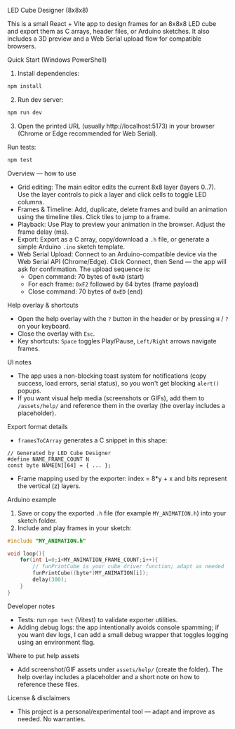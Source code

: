 LED Cube Designer (8x8x8)

This is a small React + Vite app to design frames for an 8x8x8 LED cube and export them as C arrays, header files, or Arduino sketches. It also includes a 3D preview and a Web Serial upload flow for compatible browsers.

Quick Start (Windows PowerShell)

1. Install dependencies:

```powershell
npm install
```

2. Run dev server:

```powershell
npm run dev
```

3. Open the printed URL (usually http://localhost:5173) in your browser (Chrome or Edge recommended for Web Serial).

Run tests:

```powershell
npm test
```

Overview — how to use

- Grid editing: The main editor edits the current 8x8 layer (layers 0..7). Use the layer controls to pick a layer and click cells to toggle LED columns.
- Frames & Timeline: Add, duplicate, delete frames and build an animation using the timeline tiles. Click tiles to jump to a frame.
- Playback: Use Play to preview your animation in the browser. Adjust the frame delay (ms).
- Export: Export as a C array, copy/download a `.h` file, or generate a simple Arduino `.ino` sketch template.
- Web Serial Upload: Connect to an Arduino-compatible device via the Web Serial API (Chrome/Edge). Click Connect, then Send — the app will ask for confirmation. The upload sequence is:
	- Open command: 70 bytes of `0xAD` (start)
	- For each frame: `0xF2` followed by 64 bytes (frame payload)
	- Close command: 70 bytes of `0xED` (end)

Help overlay & shortcuts

- Open the help overlay with the `?` button in the header or by pressing `H` / `?` on your keyboard.
- Close the overlay with `Esc`.
- Key shortcuts: `Space` toggles Play/Pause, `Left/Right` arrows navigate frames.

UI notes

- The app uses a non-blocking toast system for notifications (copy success, load errors, serial status), so you won't get blocking `alert()` popups.
- If you want visual help media (screenshots or GIFs), add them to `/assets/help/` and reference them in the overlay (the overlay includes a placeholder).

Export format details

- `framesToCArray` generates a C snippet in this shape:

```
// Generated by LED Cube Designer
#define NAME_FRAME_COUNT N
const byte NAME[N][64] = { ... };
```

- Frame mapping used by the exporter: index = 8*y + x and bits represent the vertical (z) layers.

Arduino example

1. Save or copy the exported `.h` file (for example `MY_ANIMATION.h`) into your sketch folder.
2. Include and play frames in your sketch:

```cpp
#include "MY_ANIMATION.h"

void loop(){
	for(int i=0;i<MY_ANIMATION_FRAME_COUNT;i++){
		// funPrintCube is your cube driver function; adapt as needed
		funPrintCube((byte*)MY_ANIMATION[i]);
		delay(300);
	}
}
```

Developer notes

- Tests: run `npm test` (Vitest) to validate exporter utilities.
- Adding debug logs: the app intentionally avoids console spamming; if you want dev logs, I can add a small debug wrapper that toggles logging using an environment flag.

Where to put help assets

- Add screenshot/GIF assets under `assets/help/` (create the folder). The help overlay includes a placeholder and a short note on how to reference these files.

License & disclaimers

- This project is a personal/experimental tool — adapt and improve as needed. No warranties.

